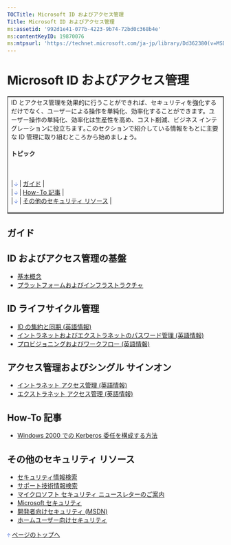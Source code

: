 ```yaml
---
TOCTitle: Microsoft ID およびアクセス管理
Title: Microsoft ID およびアクセス管理
ms:assetid: '992d1e41-077b-4223-9b74-72bd0c368b4e'
ms:contentKeyID: 19870076
ms:mtpsurl: 'https://technet.microsoft.com/ja-jp/library/Dd362380(v=MSDN.10)'
---
```


Microsoft ID およびアクセス管理
===============================

<table border="1" cellpadding="0" cellspacing="0">
<tbody>
<tr>
<td>
ID とアクセス管理を効果的に行うことができれば、セキュリティを強化するだけでなく、ユーザーによる操作を単純化、効率化することができます。ユーザー操作の単純化、効率化は生産性を高め、コスト削減、ビジネス インテグレーションに役立ちます｡このセクションで紹介している情報をもとに主要な ID 管理に取り組むところから始めましょう。
<br/>  
<h4> トピック</h4> <br/>  
  
| [<img src="images/dd362380.arrow_px_down(ja-jp,TechNet.10).gif" alt="ガイド" width="7" height="9" />](#eaa)                        | [ガイド](#eaa)                        |  
| [<img src="images/dd362380.arrow_px_down(ja-jp,TechNet.10).gif" alt="How-To 記事" width="7" height="9" />](#e3b)                   | [How-To 記事](#e3b)                   |  
| [<img src="images/dd362380.arrow_px_down(ja-jp,TechNet.10).gif" alt="その他のセキュリティ リソース" width="7" height="9" />](#ebc) | [その他のセキュリティ リソース](#ebc) |

</td>
</tr>
</tbody>
</table>
 
ガイド
------

ID およびアクセス管理の基盤 
----------------------------

-   [基本概念](http://www.microsoft.com/japan/technet/security/guidance/identitymanagement/idmanage/p1fund_0.mspx)
-   [プラットフォームおよびインフラストラクチャ](http://www.microsoft.com/japan/technet/security/guidance/identitymanagement/idmanage/p1plat_0.mspx)

ID ライフサイクル管理 
----------------------

-   [ID の集約と同期 (英語情報)](http://technet.microsoft.com/ja-jp/library/cc162924)
-   [イントラネットおよびエクストラネットのパスワード管理 (英語情報)](http://technet.microsoft.com/ja-jp/library/cc162924)
-   [プロビジョニングおよびワークフロー (英語情報)](http://technet.microsoft.com/ja-jp/library/cc162924)

アクセス管理およびシングル サインオン 
--------------------------------------

-   [イントラネット アクセス管理 (英語情報)](http://technet.microsoft.com/ja-jp/library/cc162924)
-   [エクストラネット アクセス管理 (英語情報)](http://technet.microsoft.com/ja-jp/library/cc162924)

How-To 記事 
------------

-   [Windows 2000 での Kerberos 委任を構成する方法](http://msdn.microsoft.com/ja-jp/library/aa302400.aspx)

その他のセキュリティ リソース 
------------------------------

-   [セキュリティ情報検索](http://www.microsoft.com/japan/technet/security/current.aspx)
-   [サポート技術情報検索](http://support.microsoft.com/search/)
-   [マイクロソフト セキュリティ ニュースレターのご案内](http://www.microsoft.com/japan/technet/security/secnews/default.mspx)
-   [Microsoft セキュリティ](http://www.microsoft.com/japan/security/)
-   [開発者向けセキュリティ (MSDN)](http://msdn.microsoft.com/ja-jp/security/default.aspx)
-   [ホームユーザー向けセキュリティ](http://www.microsoft.com/japan/athome/security/default.mspx)

[<img src="images/dd362380.arrow_px_up(ja-jp,TechNet.10).gif" alt="ページのトップへ" width="7" height="9" />](#top) [ページのトップへ](#top)
